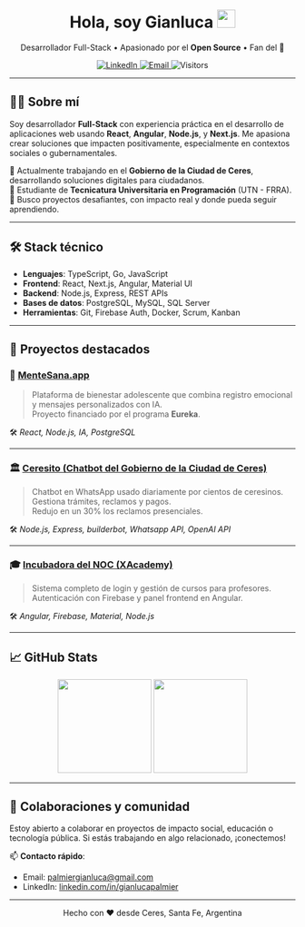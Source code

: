 <h1 align="center">
  Hola, soy Gianluca <img src="https://media.giphy.com/media/hvRJCLFzcasrR4ia7z/giphy.gif" width="32"/>
</h1>

<p align="center">
  Desarrollador Full-Stack • Apasionado por el <strong>Open Source</strong> • Fan del 🧉  
</p>

<div align="center">
  <a href="https://www.linkedin.com/in/gianlucapalmier" target="_blank">
    <img alt="LinkedIn" src="https://img.shields.io/badge/LinkedIn-0A66C2?style=for-the-badge&logo=linkedin&logoColor=white"/>
  </a>
  <a href="mailto:palmiergianluca@gmail.com">
    <img alt="Email" src="https://img.shields.io/badge/Email-D14836?style=for-the-badge&logo=gmail&logoColor=white"/>
  </a>
  <img alt="Visitors"
       src="https://komarev.com/ghpvc/?username=gianlucafarias&style=for-the-badge&color=brightgreen">
</div>

---

## 🧑‍💻 Sobre mí

Soy desarrollador **Full-Stack** con experiencia práctica en el desarrollo de aplicaciones web usando **React**, **Angular**, **Node.js**, y **Next.js**. Me apasiona crear soluciones que impacten positivamente, especialmente en contextos sociales o gubernamentales.

🔹 Actualmente trabajando en el **Gobierno de la Ciudad de Ceres**, desarrollando soluciones digitales para ciudadanos.  
🔹 Estudiante de **Tecnicatura Universitaria en Programación** (UTN - FRRA).  
🔹 Busco proyectos desafiantes, con impacto real y donde pueda seguir aprendiendo.


---

## 🛠️ Stack técnico

- **Lenguajes**: TypeScript, Go, JavaScript  
- **Frontend**: React, Next.js, Angular, Material UI  
- **Backend**: Node.js, Express, REST APIs  
- **Bases de datos**: PostgreSQL, MySQL, SQL Server  
- **Herramientas**: Git, Firebase Auth, Docker, Scrum, Kanban  

---

## 🚀 Proyectos destacados

### 🧠 [MenteSana.app](https://mentesana.app)
> Plataforma de bienestar adolescente que combina registro emocional y mensajes personalizados con IA.  
> Proyecto financiado por el programa **Eureka**.

🛠️ *React, Node.js, IA, PostgreSQL*

---

### 🏛️ [Ceresito (Chatbot del Gobierno de la Ciudad de Ceres)](https://bit.ly/holaceresito)
> Chatbot en WhatsApp usado diariamente por cientos de ceresinos. Gestiona trámites, reclamos y pagos.  
> Redujo en un 30% los reclamos presenciales.

🛠️ *Node.js, Express, builderbot, Whatsapp API, OpenAI API*

---

### 🎓 [Incubadora del NOC (XAcademy)](https://github.com/gianlucafarias/xacademy3-back)
> Sistema completo de login y gestión de cursos para profesores.  
> Autenticación con Firebase y panel frontend en Angular.

🛠️ *Angular, Firebase, Material, Node.js*

---

## 📈 GitHub Stats

<div align="center">
  <img src="https://github-readme-stats.vercel.app/api?username=gianlucafarias&show_icons=true&theme=default&hide_rank=true" height="165" />
  <img src="https://github-readme-stats.vercel.app/api/top-langs/?username=gianlucafarias&layout=compact&langs_count=6" height="165" />
</div>

---

## 🤝 Colaboraciones y comunidad

Estoy abierto a colaborar en proyectos de impacto social, educación o tecnología pública. Si estás trabajando en algo relacionado, ¡conectemos!

📫 **Contacto rápido**:
- Email: palmiergianluca@gmail.com  
- LinkedIn: [linkedin.com/in/gianlucapalmier](https://www.linkedin.com/in/gianlucapalmier)

---

<p align="center">
  Hecho con ❤️ desde Ceres, Santa Fe, Argentina
</p>